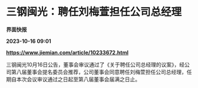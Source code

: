 # 三钢闽光：聘任刘梅萱担任公司总经理
**界面快报**

**2023-10-16 09:01**

**https://www.jiemian.com/article/10233672.html**

三钢闽光10月16日公告，董事会审议通过了《关于聘任公司总经理的议案》，经公司第八届董事会提名委员会推荐，公司董事会同意聘任刘梅萱担任公司总经理，任期自本次会议审议通过之日起至第八届董事会届满之日止。